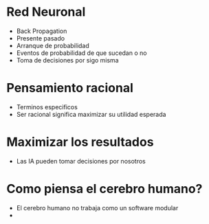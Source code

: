 # Red Neuronal

* Back Propagation 
* Presente pasado
* Arranque de probabilidad
* Eventos de probabilidad de que sucedan o no
* Toma de decisiones por sigo misma

# Pensamiento racional

* Terminos especificos
* Ser racional significa maximizar su utilidad esperada


# Maximizar los resultados

* Las IA pueden tomar decisiones por nosotros

# Como piensa el cerebro humano?

* El cerebro humano no trabaja como un software modular
* 